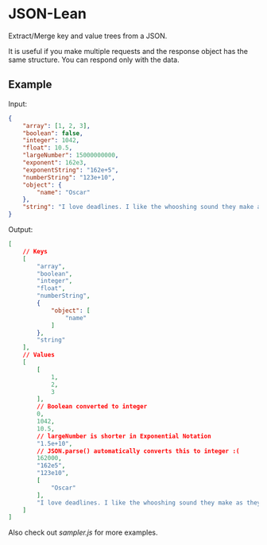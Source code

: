 # JSON-Lean

Extract/Merge key and value trees from a JSON.

It is useful if you make multiple requests and the response object has the same structure. You can respond only with the data.

## Example

Input:

```json
{
	"array": [1, 2, 3],
	"boolean": false,
	"integer": 1042,
	"float": 10.5,
	"largeNumber": 15000000000,
	"exponent": 162e3,
	"exponentString": "162e+5",
	"numberString": "123e+10",
	"object": {
		"name": "Oscar"
	},
	"string": "I love deadlines. I like the whooshing sound they make as they fly by."
}
```

Output:

```json
[
	// Keys
    [
        "array",
        "boolean",
        "integer",
        "float",
        "numberString",
        {
            "object": [
                "name"
            ]
        },
        "string"
    ],
	// Values
    [
        [
            1,
            2,
            3
        ],
		// Boolean converted to integer
		0,
		1042,
		10.5,
		// largeNumber is shorter in Exponential Notation
		"1.5e+10",
		// JSON.parse() automatically converts this to integer :(
		162000,
		"162e5",
		"123e10",
		[
			"Oscar"
		],
		"I love deadlines. I like the whooshing sound they make as they fly by."
    ]
]
```

Also check out _sampler.js_ for more examples.
